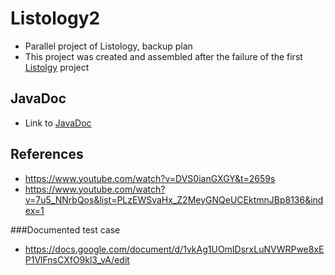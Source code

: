 # Listology2

* Parallel project of Listology, backup plan
* This project was created and assembled after the failure of the first [Listolgy](https://gitlab.metropolia.fi/kaiyuz/Test-Project-07-02-2022) project

## JavaDoc
* Link to [JavaDoc](https://users.metropolia.fi/~sauravka/JavaDOC/JavaDocFinal/fi/kaiyu/listology2/package-summary.html)

## References
* https://www.youtube.com/watch?v=DVS0ianGXGY&t=2659s
* https://www.youtube.com/watch?v=7u5_NNrbQos&list=PLzEWSvaHx_Z2MeyGNQeUCEktmnJBp8136&index=1

###Documented test case
* https://docs.google.com/document/d/1vkAg1UOmIDsrxLuNVWRPwe8xEP1VlFnsCXfO9kl3_vA/edit
